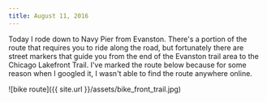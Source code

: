 ```yaml
---
title: August 11, 2016
---
```


Today I rode down to Navy Pier from Evanston. There's a portion of the route
that requires you to ride along the road, but fortunately there are street
markers that guide you from the end of the Evanston trail area to the Chicago
Lakefront Trail. I've marked the route below because for some reason when
I googled it, I wasn't able to find the route anywhere online.

![bike route]({{ site.url }}/assets/bike_front_trail.jpg)
